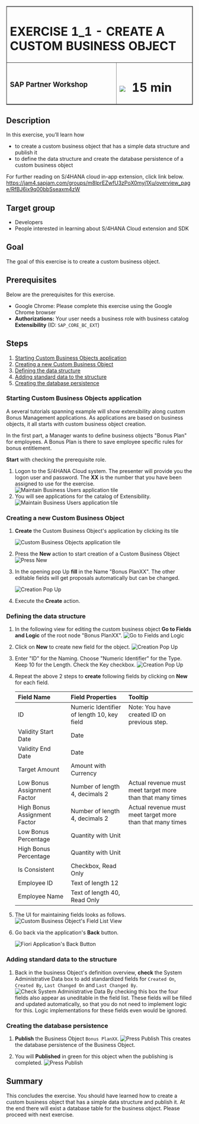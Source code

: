 <table width=100% border=>
<tr><td colspan=2><h1>EXERCISE 1_1 - CREATE A CUSTOM BUSINESS OBJECT</h1></td></tr>
<tr><td><h3>SAP Partner Workshop</h3></td><td><h1><img src="images/clock.png"> &nbsp;15 min</h1></td></tr>
</table>


## Description
In this exercise, you’ll learn how 

* to create a custom business object that has a simple data structure and publish it
* to define the data structure and create the database persistence of a custom business object


For further reading on S/4HANA cloud in-app extension, click link below.
<https://jam4.sapjam.com/groups/m8lprEZwfU3zPoX0myj1Xu/overview_page/RfBJ6ix9q00bbSseaxm4zW>


## Target group

* Developers
* People interested in learning about S/4HANA Cloud extension and SDK  


## Goal

The goal of this exercise is to create a custom business object.


## Prerequisites
  
Below are the prerequisites for this exercise.

* Google Chrome: Please complete this exercise using the Google Chrome browser
* **Authorizations:** Your user needs a business role with business catalog **Extensibility** (ID: `SAP_CORE_BC_EXT`)


## Steps

1. [Starting Custom Business Objects application](#starting-custom-business-objects-application)
1. [Creating a new Custom Business Object](#creating-a-new-custom-business-object)
1. [Defining the data structure](#defining-the-data-structure)
1. [Adding standard data to the structure](#Adding-standard-data-to-the-structure)
1. [Creating the database persistence](#creating-the-database-persistence)



### <a name="starting-custom-business-objects-application"></a> Starting Custom Business Objects application

A several tutorials spanning example will show extensibility along custom Bonus Management applications.
As applications are based on business objects, it all starts with custom business object creation.

In the first part, a Manager wants to define business objects "Bonus Plan" for employees. A Bonus Plan is there to save employee specific rules for bonus entitlement.

**Start** with checking the prerequisite role.

1. Logon to the S/4HANA Cloud system.  The presenter will provide you the logon user and password.  The **XX** is the number that you have been assigned to use for the exercise. ![Maintain Business Users application tile](images/1.png)
1. You will see applications for the catalog of Extensibility.  ![Maintain Business Users application tile](images/2.png)

### <a name="creating-a-new-custom-business-object"></a> Creating a new Custom Business Object

1. **Create** the Custom Business Object's application by clicking its tile 

	![Custom Business Objects application tile](images/3.png)
1. Press the **New** action to start creation of a Custom Business Object  ![Press New](images/4.png)
1. In the opening pop Up **fill** in the Name "Bonus PlanXX". The other editable fields will get proposals automatically but can be changed.  

	![Creation Pop Up](images/5.png) 
1. Execute the **Create** action.

### <a name="defining-the-data-structure"></a> Defining the data structure

1. In the following view for editing the custom business object **Go to Fields and Logic** of the root node "Bonus PlanXX".  ![Go to Fields and Logic](images/6.png) 
1. Click on **New** to create new field for the object. ![Creation Pop Up](images/7.png) 
1. Enter "ID" for the Naming. Choose "Numeric Identifier" for the Type. Keep 10 for the Length. Check the Key checkbox. ![Creation Pop Up](images/8.png)
1. Repeat the above 2 steps to **create** following fields by clicking on **New** for each field.

	| Field Name     | Field Properties             | Tooltip     |
	| :------------- | :--------------------------- | :-----------|
	| ID             | Numeric Identifier of length 10, key field |Note: You have created ID on previous step.|   
	| Validity Start Date | Date    | |
	| Validity End Date | Date | |   
	| Target Amount | Amount with Currency | |   
	| Low Bonus Assignment Factor | Number of length 4, decimals 2 | Actual revenue must meet target more than that many times |
	| High Bonus Assignment Factor | Number of length 4, decimals 2 | Actual revenue must meet target more than that many times |
	| Low Bonus Percentage | Quantity with Unit | |   
	| High Bonus Percentage | Quantity with Unit  | |
	| Is Consistent | Checkbox, Read Only  | |
	| Employee ID | Text of length 12  | |
	| Employee Name | Text of length 40, Read Only   | |

1. The UI for maintaining fields looks as follows. ![Custom Business Object's Field List View](images/9.png)
1. Go back via the application's **Back** button. 

	![Fiori Application's Back Button](images/10.png)


### <a name="Adding-standard-data-to-the-structure"></a> Adding standard data to the structure

1. Back in the business Object's definition overview, **check** the System Administrative Data box to add standardized fields for `Created On`, `Created By`, `Last Changed On` and `Last Changed By`.  ![Check System Administrative Data](images/11.png)
	By checking this box the four fields also appear as uneditable in the field list.  These fields will be filled and updated automatically, so that you do not need to implement logic for this. Logic implementations for these fields even would be ignored.

### <a name="creating-the-database-persistence"></a> Creating the database persistence

1. **Publish** the Business Object `Bonus PlanXX`.  ![Press Publish](images/12.png)
	This creates the database persistence of the Business Object.
	
1. You will **Published** in green for this object when the publishing is completed. ![Press Publish](images/14.png)


## Summary
This concludes the exercise. You should have learned how to create a custom business object that has a simple data structure and publish it. At the end there will exist a database table for the business object. Please proceed with next exercise.

